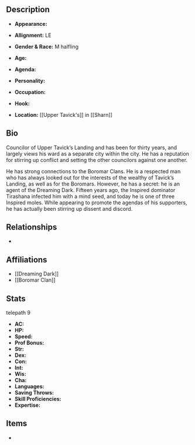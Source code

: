## Description
- **Appearance:** 

- **Allignment:** LE

- **Gender & Race:** M halfling

- **Age:** 

- **Agenda:** 

- **Personality:** 

- **Occupation:** 

- **Hook:** 

- **Location:** [[Upper Tavick's]] in [[Sharn]]

## Bio
Councilor of Upper Tavick’s Landing and has been for thirty years, and largely views his ward as a separate city within the city. He has a reputation for stirring up conflict and setting the other councilors against one another.

He has strong connections to the Boromar Clans. He is a respected man who has always looked out for the interests of the wealthy of Tavick’s Landing, as well as for the Boromars. However, he has a secret: he is an agent of the Dreaming Dark. Fifteen years ago, the Inspired dominator Tirashana infected him with a mind seed, and today he is one of three Inspired moles. While appearing to promote the agendas of his supporters, he has actually been stirring up dissent and discord.

## Relationships
- 

## Affiliations
- [[Dreaming Dark]]
- [[Boromar Clan]]

## Stats
telepath 9
- **AC:** 
- **HP:** 
- **Speed:** 
- **Prof Bonus:** 
- **Str:** 
- **Dex:** 
- **Con:** 
- **Int:** 
- **Wis:** 
- **Cha:** 
- **Languages:** 
- **Saving Throws:** 
- **Skill Proficiencies:** 
- **Expertise:** 


## Items
- 
